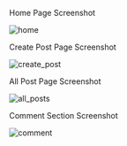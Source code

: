 Home Page Screenshot

![home](https://user-images.githubusercontent.com/57388062/226155738-7a1daad2-dd90-4dc3-83a7-03fe07fd678f.png)


Create Post Page Screenshot

![create_post](https://user-images.githubusercontent.com/57388062/226154895-f7ac03c1-c407-4b2d-91ac-c8fbcbb37b50.png)


All Post Page Screenshot

![all_posts](https://user-images.githubusercontent.com/57388062/226154906-71071266-18b0-4823-9dab-2cf7fd98fdab.png)


Comment Section Screenshot

![comment](https://user-images.githubusercontent.com/57388062/226154917-b63062e8-351f-4334-8435-dc5c130a53d5.png)
